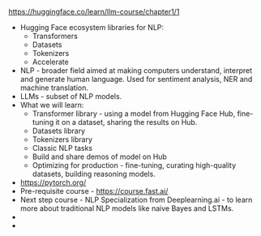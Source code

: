 https://huggingface.co/learn/llm-course/chapter1/1
* Hugging Face ecosystem libraries for NLP:
	* Transformers
	* Datasets
	* Tokenizers
	* Accelerate
* NLP - broader field aimed at making computers understand, interpret and generate human language. Used for sentiment analysis, NER and machine translation.
* LLMs - subset of NLP models. 
* What we will learn:
	* Transformer library - using a model from Hugging Face Hub, fine-tuning it on a dataset, sharing the results on Hub.
	* Datasets library 
	* Tokenizers library
	* Classic NLP tasks
	* Build and share demos of model on Hub
	* Optimizing for production - fine-tuning, curating high-quality datasets, building reasoning models.
* https://pytorch.org/
* Pre-requisite course - https://course.fast.ai/
* Next step course - NLP Specialization from Deeplearning.ai - to learn more about traditional NLP models like naive Bayes and  LSTMs.
* 
* 